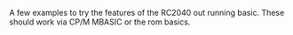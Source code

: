 A few examples to try the features of the RC2040 out running basic. 
These should work via CP/M MBASIC or the rom basics. 
